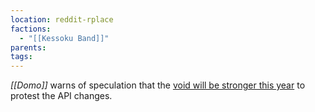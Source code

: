 ```yaml
---
location: reddit-rplace
factions:
  - "[[Kessoku Band]]"
parents: 
tags: 
---
```

*[[Domo]]* warns of speculation that the [void will be stronger this year](https://discord.com/channels/1093664259273130084/1131230952119615600/1131448679463657593) to protest the API changes.
